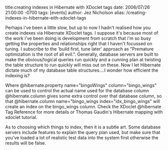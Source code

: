 title:creating indexes in Hibernate with XDoclet tags
date: 2006/07/26 21:00:00 -0700
tags: [events]
author: Jez Nicholson
alias: /creating-indexes-in-hibernate-eith-xdoclet-tags

Perhaps i've been a little slow, but up to now I hadn't realised how you create indexes via Hibernate XDoclet tags. I suppose it's because most of the work i've been doing is development from scratch that i'm so busy getting the properties and relationships right that I haven't focussed on tuning. I subscribe to the 'build first, tune later' approach as "Premature optimization is the root of all evil.". Generally, database servers are built to make the obvious/logical queries run quickly and a cunning plan at twisting the table structure to run quickly will miss out on these. Now I let Hibernate dictate much of my database table structures....I wonder how efficient the indexing is?

Where @hibernate.property name="bingoWings" column="bingo_wings" can be used to control the actual name used for the database column @hibernate.column gives some extra control over that database column, so that @hibernate.column name="bingo_wings index="idx_bingo_wings" will create an index on the bingo_wings column. Check the XDoclet @hibernate Tag Reference for more details or Thomas Gaudin's Hibernate mapping with xdoclet tutorial.

As to choosing which things to index, then it is a subtle art. Some database servers include features to explain the query plan used, but make sure that you've loaded a lot of realistic test data into the system first otherwise the results will be false.